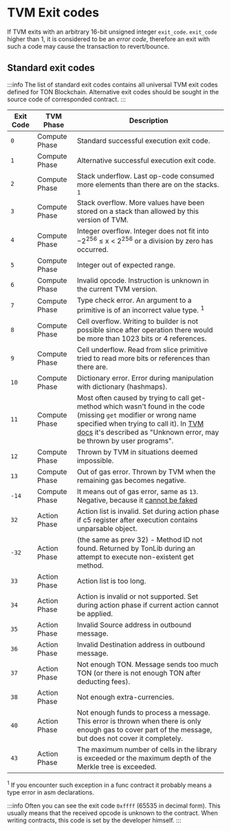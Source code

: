 # TVM Exit codes

If TVM exits with an arbitrary 16-bit unsigned integer `exit_code`. `exit_code` higher than 1, it is considered to be an _error code_, therefore an exit with such a code may cause the transaction to revert/bounce. 

## Standard exit codes

:::info
The list of standard exit codes contains all universal TVM exit codes defined for TON Blockchain. Alternative exit codes should be sought in the source code of corresponded contract.
:::

| Exit Code | TVM Phase     | Description                                                                                                                                                                                                                                                                           |
|-----------|---------------|---------------------------------------------------------------------------------------------------------------------------------------------------------------------------------------------------------------------------------------------------------------------------------------|
| `0`       | Compute Phase | Standard successful execution exit code.                                                                                                                                                                                                                                              |
| `1`       | Compute Phase | Alternative successful execution exit code.                                                                                                                                                                                                                                           |
| `2`       | Compute Phase | Stack underflow. Last op-code consumed more elements than there are on the stacks. <sup>1</sup>                                                                                                                                                                                       |
| `3`       | Compute Phase | Stack overflow. More values have been stored on a stack than allowed by this version of TVM.                                                                                                                                                                                          |
| `4`       | Compute Phase | Integer overflow. Integer does not fit into −2<sup>256</sup> ≤ x < 2<sup>256</sup> or a division by zero has occurred.                                                                                                                                                                |
| `5`       | Compute Phase | Integer out of expected range.                                                                                                                                                                                                                                                        |
| `6`       | Compute Phase | Invalid opcode. Instruction is unknown in the current TVM version.                                                                                                                                                                                                                    |
| `7`       | Compute Phase | Type check error. An argument to a primitive is of an incorrect value type. <sup>1</sup>                                                                                                                                                                                              |
| `8`       | Compute Phase | Cell overflow. Writing to builder is not possible since after operation there would be more than 1023 bits or 4 references.                                                                                                                                                           |
| `9`       | Compute Phase | Cell underflow. Read from slice primitive tried to read more bits or references than there are.                                                                                                                                                                                       |
| `10`      | Compute Phase | Dictionary error. Error during manipulation with dictionary (hashmaps).                                                                                                                                                                                                               |
| `11`      | Compute Phase | Most often caused by trying to call get-method which wasn't found in the code (missing `get` modifier or wrong name specified when trying to call it). In [TVM docs](https://ton.org/tvm.pdf) it's described as "Unknown error, may be thrown by user programs".                 | 
| `12`      | Compute Phase | Thrown by TVM in situations deemed impossible.                                                                                                                                                                                                                                        |
| `13`      | Compute Phase | Out of gas error. Thrown by TVM when the remaining gas becomes negative.                                                                                                                                                                                                              |
| `-14`     | Compute Phase | It means out of gas error, same as `13`. Negative, because it [cannot be faked](https://github.com/ton-blockchain/ton/blob/20758d6bdd0c1327091287e8a620f660d1a9f4da/crypto/vm/vm.cpp#L492)                                                                                            |
| `32`      | Action Phase  | Action list is invalid. Set during action phase if c5 register after execution contains unparsable object.                                                                                                                                                                            |
| `-32`     | Action Phase  | (the same as prev 32) - Method ID not found. Returned by TonLib during an attempt to execute non-existent get method.                                                                                                                                                                 |
| `33`      | Action Phase  | Action list is too long.                                                                                                                                                                                                                                                              |
| `34`      | Action Phase  | Action is invalid or not supported. Set during action phase if current action cannot be applied.                                                                                                                                                                                      |
| `35`      | Action Phase  | Invalid Source address in outbound message.                                                                                                                                                                                                                                           |
| `36`      | Action Phase  | Invalid Destination address in outbound message.                                                                                                                                                                                                                                      |
| `37`      | Action Phase  | Not enough TON. Message sends too much TON (or there is not enough TON after deducting fees).                                                                                                                                                                                         |
| `38`      | Action Phase  | Not enough extra-currencies.                                                                                                                                                                                                                                                          |
| `40`      | Action Phase  | Not enough funds to process a message. This error is thrown when there is only enough gas to cover part of the message, but does not cover it completely.                                                                                                                             |
| `43`      | Action Phase  | The maximum number of cells in the library is exceeded or the maximum depth of the Merkle tree is exceeded.                                                                                                                                                                           |

<sup>1</sup> If you encounter such exception in a func contract it probably means a type error in asm declarations.

:::info
Often you can see the exit code `0xffff` (65535 in decimal form). This usually means that the received opcode is unknown to the contract. When writing contracts, this code is set by the developer himself.
:::
